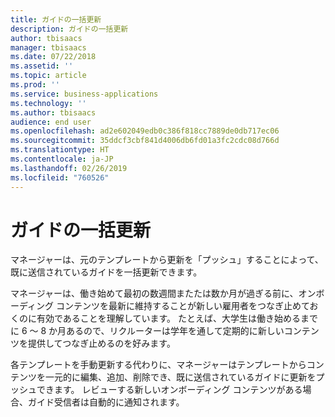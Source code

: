 ```yaml
---
title: ガイドの一括更新
description: ガイドの一括更新
author: tbisaacs
manager: tbisaacs
ms.date: 07/22/2018
ms.assetid: ''
ms.topic: article
ms.prod: ''
ms.service: business-applications
ms.technology: ''
ms.author: tbisaacs
audience: end user
ms.openlocfilehash: ad2e602049edb0c386f818cc7889de0db717ec06
ms.sourcegitcommit: 35ddcf3cbf841d4006db6fd01a3fc2cdc08d766d
ms.translationtype: HT
ms.contentlocale: ja-JP
ms.lasthandoff: 02/26/2019
ms.locfileid: "760526"
---
```

#  <a name="bulk-update-guides"></a>ガイドの一括更新






マネージャーは、元のテンプレートから更新を「プッシュ」することによって、既に送信されているガイドを一括更新できます。

マネージャーは、働き始めて最初の数週間またたは数か月が過ぎる前に、オンボーディング コンテンツを最新に維持することが新しい雇用者をつなぎ止めておくのに有効であることを理解しています。 たとえば、大学生は働き始めるまでに 6 ～ 8 か月あるので、リクルーターは学年を通して定期的に新しいコンテンツを提供してつなぎ止めるのを好みます。

各テンプレートを手動更新する代わりに、マネージャーはテンプレートからコンテンツを一元的に編集、追加、削除でき、既に送信されているガイドに更新をプッシュできます。 レビューする新しいオンボーディング コンテンツがある場合、ガイド受信者は自動的に通知されます。 

<!--
## Who uses this feature
All customers
## License required
Talent license 
## Development status
In development
## Target timeframe
* Public Preview: July
-->
